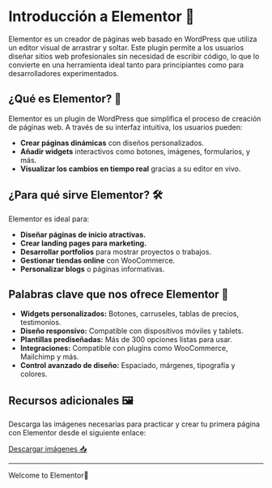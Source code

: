 # Introducción a Elementor 🌟

Elementor es un creador de páginas web basado en WordPress que utiliza un editor visual de arrastrar y soltar. Este plugin permite a los usuarios diseñar sitios web profesionales sin necesidad de escribir código, lo que lo convierte en una herramienta ideal tanto para principiantes como para desarrolladores experimentados.

## ¿Qué es Elementor? 🤔

Elementor es un plugin de WordPress que simplifica el proceso de creación de páginas web. A través de su interfaz intuitiva, los usuarios pueden:

- **Crear páginas dinámicas** con diseños personalizados.
- **Añadir widgets** interactivos como botones, imágenes, formularios, y más.
- **Visualizar los cambios en tiempo real** gracias a su editor en vivo.

## ¿Para qué sirve Elementor? 🛠️

Elementor es ideal para:

- **Diseñar páginas de inicio atractivas.**
- **Crear landing pages para marketing.**
- **Desarrollar portfolios** para mostrar proyectos o trabajos.
- **Gestionar tiendas online** con WooCommerce.
- **Personalizar blogs** o páginas informativas.

## Palabras clave que nos ofrece Elementor 🔑

- **Widgets personalizados:** Botones, carruseles, tablas de precios, testimonios.
- **Diseño responsivo:** Compatible con dispositivos móviles y tablets.
- **Plantillas prediseñadas:** Más de 300 opciones listas para usar.
- **Integraciones:** Compatible con plugins como WooCommerce, Mailchimp y más.
- **Control avanzado de diseño:** Espaciado, márgenes, tipografía y colores.

## Recursos adicionales 🖼️

Descarga las imágenes necesarias para practicar y crear tu primera página con Elementor desde el siguiente enlace:

[Descargar imágenes 📥](https://drive.google.com/file/d/1BZhwzp21rOt96escpl0qN-mftLSSposN/view?usp=sharing)

---

Welcome to Elementor🫡
